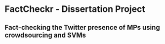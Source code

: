 # FactCheckr - Dissertation Project
## Fact-checking the Twitter presence of MPs using crowdsourcing and SVMs
